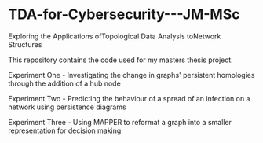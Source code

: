 # TDA-for-Cybersecurity---JM-MSc
Exploring the Applications ofTopological Data Analysis toNetwork Structures

This repository contains the code used for my masters thesis project.

Experiment One - Investigating the change in graphs' persistent homologies through the addition of a hub node

Experiment Two - Predicting the behaviour of a spread of an infection on a network using persistence diagrams

Experiment Three - Using MAPPER to reformat a graph into a smaller representation for decision making
